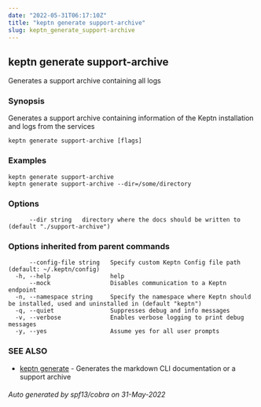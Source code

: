 ```yaml
---
date: "2022-05-31T06:17:10Z"
title: "keptn generate support-archive"
slug: keptn_generate_support-archive
---
```

## keptn generate support-archive

Generates a support archive containing all logs

### Synopsis

Generates a support archive containing information of the Keptn installation and logs from the services

```
keptn generate support-archive [flags]
```

### Examples

```
keptn generate support-archive
keptn generate support-archive --dir=/some/directory
```

### Options

```
      --dir string   directory where the docs should be written to (default "./support-archive")
```

### Options inherited from parent commands

```
      --config-file string   Specify custom Keptn Config file path (default: ~/.keptn/config)
  -h, --help                 help
      --mock                 Disables communication to a Keptn endpoint
  -n, --namespace string     Specify the namespace where Keptn should be installed, used and uninstalled in (default "keptn")
  -q, --quiet                Suppresses debug and info messages
  -v, --verbose              Enables verbose logging to print debug messages
  -y, --yes                  Assume yes for all user prompts
```

### SEE ALSO

* [keptn generate](../keptn_generate/)	 - Generates the markdown CLI documentation or a support archive

###### Auto generated by spf13/cobra on 31-May-2022
